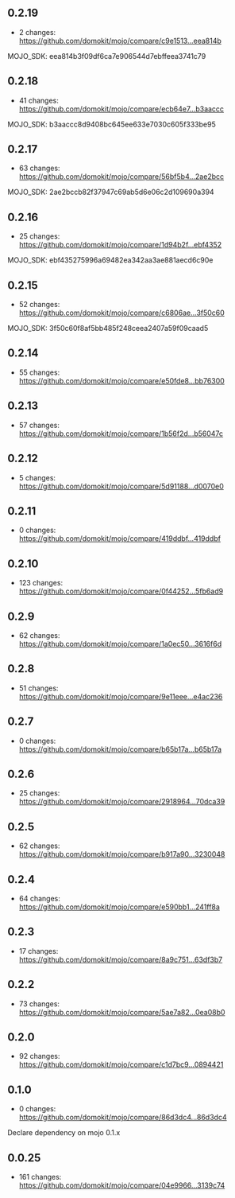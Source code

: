 ## 0.2.19

  - 2 changes: https://github.com/domokit/mojo/compare/c9e1513...eea814b

  MOJO_SDK: eea814b3f09df6ca7e906544d7ebffeea3741c79

## 0.2.18

  - 41 changes: https://github.com/domokit/mojo/compare/ecb64e7...b3aaccc

  MOJO_SDK: b3aaccc8d9408bc645ee633e7030c605f333be95

## 0.2.17

  - 63 changes: https://github.com/domokit/mojo/compare/56bf5b4...2ae2bcc

  MOJO_SDK: 2ae2bccb82f37947c69ab5d6e06c2d109690a394

## 0.2.16

  - 25 changes: https://github.com/domokit/mojo/compare/1d94b2f...ebf4352

  MOJO_SDK: ebf435275996a69482ea342aa3ae881aecd6c90e

## 0.2.15

  - 52 changes: https://github.com/domokit/mojo/compare/c6806ae...3f50c60

  MOJO_SDK: 3f50c60f8af5bb485f248ceea2407a59f09caad5

## 0.2.14

  - 55 changes: https://github.com/domokit/mojo/compare/e50fde8...bb76300

## 0.2.13

  - 57 changes: https://github.com/domokit/mojo/compare/1b56f2d...b56047c

## 0.2.12

  - 5 changes: https://github.com/domokit/mojo/compare/5d91188...d0070e0

## 0.2.11

  - 0 changes: https://github.com/domokit/mojo/compare/419ddbf...419ddbf

## 0.2.10

  - 123 changes: https://github.com/domokit/mojo/compare/0f44252...5fb6ad9

## 0.2.9

  - 62 changes: https://github.com/domokit/mojo/compare/1a0ec50...3616f6d

## 0.2.8

  - 51 changes: https://github.com/domokit/mojo/compare/9e11eee...e4ac236

## 0.2.7

  - 0 changes: https://github.com/domokit/mojo/compare/b65b17a...b65b17a

## 0.2.6

  - 25 changes: https://github.com/domokit/mojo/compare/2918964...70dca39

## 0.2.5

  - 62 changes: https://github.com/domokit/mojo/compare/b917a90...3230048

## 0.2.4

  - 64 changes: https://github.com/domokit/mojo/compare/e590bb1...241ff8a

## 0.2.3

  - 17 changes: https://github.com/domokit/mojo/compare/8a9c751...63df3b7

## 0.2.2

  - 73 changes: https://github.com/domokit/mojo/compare/5ae7a82...0ea08b0

## 0.2.0

  - 92 changes: https://github.com/domokit/mojo/compare/c1d7bc9...0894421

## 0.1.0

  - 0 changes: https://github.com/domokit/mojo/compare/86d3dc4...86d3dc4

  Declare dependency on mojo 0.1.x

## 0.0.25

  - 161 changes: https://github.com/domokit/mojo/compare/04e9966...3139c74


